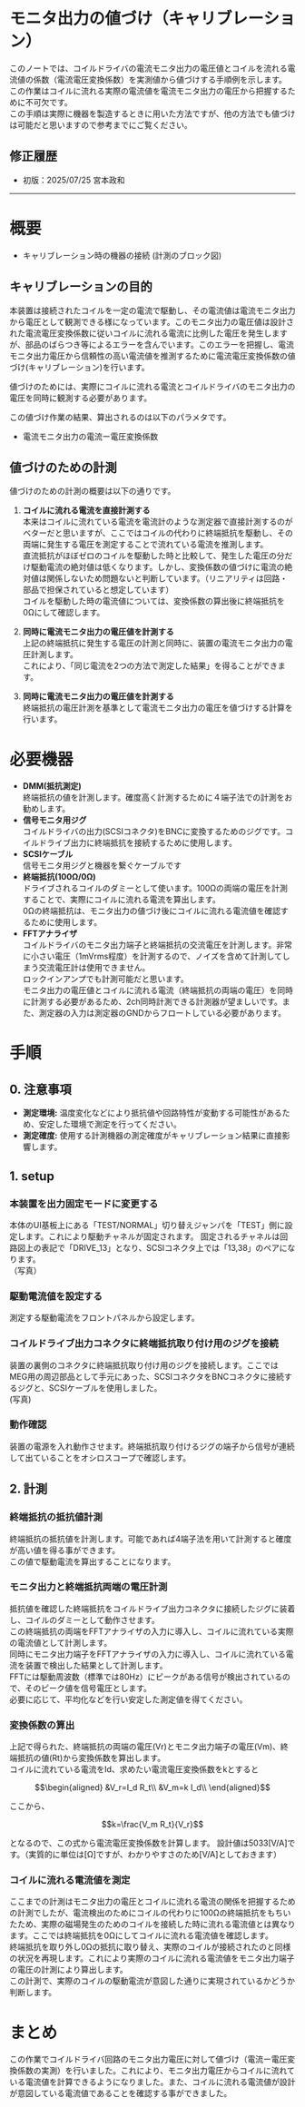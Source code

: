 # モニタ出力の値づけ（キャリブレーション）
このノートでは、コイルドライバの電流モニタ出力の電圧値とコイルを流れる電流値の係数（電流電圧変換係数）を実測値から値づけする手順例を示します。  
この作業はコイルに流れる実際の電流値を電流モニタ出力の電圧から把握するために不可欠です。  
この手順は実際に機器を製造するときに用いた方法ですが、他の方法でも値づけは可能だと思いますので参考までにご覧ください。</br>

## 修正履歴
- 初版：2025/07/25  宮本政和
---
# 概要
- キャリブレーション時の機器の接続
(計測のブロック図)

## キャリブレーションの目的

本装置は接続されたコイルを一定の電流で駆動し、その電流値は電流モニタ出力から電圧として観測できる様になっています。このモニタ出力の電圧値は設計された電流電圧変換係数に従いコイルに流れる電流に比例した電圧を発生しますが、部品のばらつき等によるエラーを含んでいます。このエラーを把握し、電流モニタ出力電圧から信頼性の高い電流値を推測するために電流電圧変換係数の値づけ(キャリブレーション)を行います。


値づけのためには、実際にコイルに流れる電流とコイルドライバのモニタ出力の電圧を同時に観測する必要があります。  

この値づけ作業の結果、算出されるのは以下のパラメタです。
- 電流モニタ出力の電流ー電圧変換係数 

## 値づけのための計測
値づけのための計測の概要は以下の通りです。

1. **コイルに流れる電流を直接計測する**  
  本来はコイルに流れている電流を電流計のような測定器で直接計測するのがベターだと思いますが、ここではコイルの代わりに終端抵抗を駆動し、その両端に発生する電圧を測定することで流れている電流を推測します。  
  直流抵抗がほぼゼロのコイルを駆動した時と比較して、発生した電圧の分だけ駆動電流の絶対値は低くなります。しかし、変換係数の値づけに電流の絶対値は関係しないため問題ないと判断しています。（リニアリティは回路・部品で担保されていると想定しています）  
  コイルを駆動した時の電流値については、変換係数の算出後に終端抵抗を0Ωにして確認します。  
  
1. **同時に電流モニタ出力の電圧値を計測する**  
上記の終端抵抗に発生する電圧の計測と同時に、装置の電流モニタ出力の電圧計測します。  
これにより、「同じ電流を2つの方法で測定した結果」を得ることができます。

1. **同時に電流モニタ出力の電圧値を計測する**  
終端抵抗の電圧計測を基準として電流モニタ出力の電圧を値づけする計算を行います。  

# 必要機器
- **DMM(抵抗測定)**  
  終端抵抗の値を計測します。確度高く計測するために４端子法での計測をお勧めします。
- **信号モニタ用ジグ**  
  コイルドライバの出力(SCSIコネクタ)をBNCに変換するためのジグです。コイルドライブ出力に終端抵抗を接続するために使用します。</br>
- **SCSIケーブル**  
  信号モニタ用ジグと機器を繋ぐケーブルです</br>
- **終端抵抗(100Ω/0Ω)**  
    ドライブされるコイルのダミーとして使います。100Ωの両端の電圧を計測することで、実際にコイルに流れる電流を算出します。  
    0Ωの終端抵抗は、モニタ出力の値づけ後にコイルに流れる電流値を確認するために使用します。</br>
- **FFTアナライザ**  
  コイルドライバのモニタ出力端子と終端抵抗の交流電圧を計測します。非常に小さい電圧（1mVrms程度）を計測するので、ノイズを含めて計測してしまう交流電圧計は使用できません。  
  ロックインアンプでも計測可能だと思います。  
  モニタ出力の電圧値とコイルに流れる電流（終端抵抗の両端の電圧）を同時に計測する必要があるため、2ch同時計測できる計測器が望ましいです。また、測定器の入力は測定器のGNDからフロートしている必要があります。  

# 手順

## 0. 注意事項

* **測定環境:** 温度変化などにより抵抗値や回路特性が変動する可能性があるため、安定した環境で測定を行ってください。
* **測定確度:** 使用する計測機器の測定確度がキャリブレーション結果に直接影響します。
## 1. setup
### 本装置を出力固定モードに変更する
本体のUI基板上にある「TEST/NORMAL」切り替えジャンパを「TEST」側に設定します。これにより駆動チャネルが固定されます。 
固定されるチャネルは回路図上の表記で「DRIVE_13」となり、SCSIコネクタ上では「13,38」のペアになります。  
（写真）
### 駆動電流値を設定する
測定する駆動電流をフロントパネルから設定します。
### コイルドライブ出力コネクタに終端抵抗取り付け用のジグを接続
装置の裏側のコネクタに終端抵抗取り付け用のジグを接続します。ここではMEG用の周辺部品として手元にあった、SCSIコネクタをBNCコネクタに接続するジグと、SCSIケーブルを使用しました。  
(写真)

### 動作確認
装置の電源を入れ動作させます。終端抵抗取り付けるジグの端子から信号が連続して出ていることをオシロスコープで確認します。  

## 2. 計測
### 終端抵抗の抵抗値計測
終端抵抗の抵抗値を計測します。可能であれば4端子法を用いて計測すると確度が高い値を得る事ができます。  
この値で駆動電流を算出することになります。

### モニタ出力と終端抵抗両端の電圧計測
抵抗値を確認した終端抵抗をコイルドライブ出力コネクタに接続したジグに装着し、コイルのダミーとして動作させます。  
この終端抵抗の両端をFFTアナライザの入力に導入し、コイルに流れている実際の電流値として計測します。  
同時にモニタ出力端子をFFTアナライザの入力に導入し、コイルに流れている電流を装置で検出した結果として計測します。  
FFTには駆動周波数（標準では80Hz）にピークがある信号が検出されているので、そのピーク値を信号電圧とします。  
必要に応じて、平均化などを行い安定した測定値を得てください。

### 変換係数の算出
上記で得られた、終端抵抗の両端の電圧(Vr)とモニタ出力端子の電圧(Vm)、終端抵抗の値(Rt)から変換係数を算出します。  
コイルに流れている電流をId、求めたい電流電圧変換係数をkとすると

```math
\begin{aligned}
  &V_r=I_d R_t\\
  &V_m=k I_d\\
\end{aligned}
```
 ここから、

```math
k=\frac{V_m R_t}{V_r}
```


となるので、この式から電流電圧変換係数を計算します。
設計値は5033[V/A]です。（実質的に単位は[Ω]ですが、わかりやすさのため[V/A]としておきます）

### コイルに流れる電流値を測定
ここまでの計測はモニタ出力の電圧とコイルに流れる電流の関係を把握するための計測でしたが、電流検出のためにコイルの代わりに100Ωの終端抵抗をもちいたため、実際の磁場発生のためのコイルを接続した時に流れる電流値とは異なります。ここでは終端抵抗を0Ωにしてコイルに流れる電流値を確認します。  
終端抵抗を取り外し0Ωの抵抗に取り替え、実際のコイルが接続されたのと同様の状況を再現します。これにより実際のコイルに流れる電流値をモニタ出力端子の電圧の計測により算出します。  
この計測で、実際のコイルの駆動電流が意図した通りに実現されているかどうか判断します。


# まとめ
この作業でコイルドライバ回路のモニタ出力電圧に対して値づけ（電流ー電圧変換係数の実測）を行いました。これにより、モニタ出力電圧からコイルに流れている電流値を計算できるようになりました。また、コイルに流れる電流値が設計が意図している電流値であることを確認する事ができました。


<!-- ---
## モニタ回路のキャリブレーション：正確な電流値の把握のために

この解説文では、定電流回路に付属するモニタ回路のキャリブレーション（値づけ）方法についてご説明します。この作業は、コイルに流れる実際の電流値を、モニタ回路の出力電圧から正確に把握するために不可欠です。

---

### 1. キャリブレーションの目的

定電流回路は、コイルに一定の電流を供給するように設計されていますが、モニタ回路が出力する電圧値が、必ずしも実際の電流値を正確に反映しているとは限りません。この誤差を修正し、モニタ回路の出力電圧から信頼性の高い電流値を得るためにキャリブレーションを行います。

---

### 2. キャリブレーションに必要なもの

* **定電流回路本体:** モニタ回路が付属している装置。
* **高精度抵抗:** コイルの代わりに接続し、既知の抵抗値に基づいて電流値を測定するために使用します。抵抗値は、想定される電流値範囲で十分な電圧降下が得られるように選択してください。
* **高精度電圧計（マルチメータ）:** 高精度抵抗の両端電圧、およびモニタ回路の出力電圧を測定するために使用します。
* **接続ケーブル:** 各機器を適切に接続するためのケーブル。 -->

<!-- ---

### 3. キャリブレーションの手順

#### 3.1. 測定準備

1.  **コイルの取り外しと抵抗の接続:** 定電流回路から実際のコイルを取り外し、その代わりに高精度抵抗を接続します。この抵抗に流れる電流が、実測される電流の基準となります。
2.  **電圧計の接続:**
    * 一つ目の電圧計を高精度抵抗の両端に並列に接続します。この電圧計で測定される電圧と抵抗値から、抵抗に流れる電流（＝コイルに流れると見なす電流）を算出します。
    * 二つ目の電圧計をモニタ回路の出力端子に接続します。

#### 3.2. 電流値と出力電圧の測定

1.  **電流設定と測定:** 定電流回路の電流設定を段階的に変化させ、それぞれの設定値で以下の測定を同時に行います。
    * 高精度抵抗の両端電圧 ($V_R$) を測定します。
    * モニタ回路の出力電圧 ($V_{MON}$) を測定します。
2.  **実電流値の算出:** 測定した高精度抵抗の電圧 ($V_R$) と抵抗値 ($R$) から、オームの法則（$I = V_R / R$）を用いて、その時の実際の電流値 ($I_{ACTUAL}$) を算出します。

#### 3.3. データ分析とキャリブレーションカーブの作成

1.  **データ記録:** 各電流設定値における $I_{ACTUAL}$ と $V_{MON}$ のペアを記録します。
2.  **グラフ作成:** 縦軸に $I_{ACTUAL}$、横軸に $V_{MON}$ をとり、測定データをプロットします。
3.  **近似曲線の導出:** プロットされた点から、直線または多項式などの近似曲線を導き出します。この近似曲線が、モニタ回路の出力電圧 ($V_{MON}$) から実際の電流値 ($I_{ACTUAL}$) を推定するためのキャリブレーションカーブとなります。理想的には、直線的な関係が得られるはずです。

---

### 4. キャリブレーション結果の活用

キャリブレーションカーブが得られれば、以降はモニタ回路の出力電圧 ($V_{MON}$) を測定するだけで、その時のコイルに流れる実際の電流値を推定できるようになります。これにより、装置の動作状況をより正確に把握し、制御することが可能になります。

---

### 5. 注意事項

* **測定環境:** 温度変化などにより抵抗値や回路特性が変動する可能性があるため、安定した環境で測定を行ってください。
* **測定精度:** 使用する電圧計や抵抗の精度がキャリブレーション結果に直接影響します。可能な限り高精度の機器を使用してください。
* **定期的な再キャリブレーション:** 装置の使用状況や経年変化によって特性が変化する可能性があるため、定期的な再キャリブレーションを推奨します。

---

ご不明な点がございましたら、お気軽にお尋ねください。 -->
